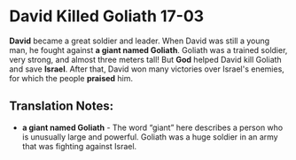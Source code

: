 David Killed Goliath 17-03
============================


**David** became a great soldier and leader. When David was still a
young man, he fought against **a giant named Goliath**. Goliath was a
trained soldier, very strong, and almost three meters tall! But **God**
helped David kill Goliath and save **Israel**. After that, David won many
victories over Israel's enemies, for which the people **praised** him.

Translation Notes:
------------------

-   **a giant named Goliath** - The word “giant” here describes
a person
    who is unusually large and powerful. Goliath was a huge soldier in
    an army that was fighting against Israel.

